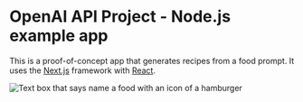 # OpenAI API Project - Node.js example app

This is a proof-of-concept app that generates recipes from a food prompt. It uses the [Next.js](https://nextjs.org/) framework with [React](https://reactjs.org/). 

![Text box that says name a food with an icon of a hamburger]()


